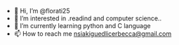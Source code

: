 - 👋 Hi, I’m @florati25
- 👀 I’m interested in .readind and computer science..
- 🌱 I’m currently learning python and C language
- 📫 How to reach me nsiakiguedlicerbecca@gmail.com

<!---
florati25/florati25 is a ✨ special ✨ repository because its `README.md` (this file) appears on your GitHub profile.
You can click the Preview link to take a look at your changes.
--->
